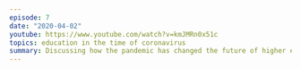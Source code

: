 ```yaml
---
episode: 7
date: "2020-04-02"
youtube: https://www.youtube.com/watch?v=kmJMRn0x51c
topics: education in the time of coronavirus
summary: Discussing how the pandemic has changed the future of higher education
---
```

